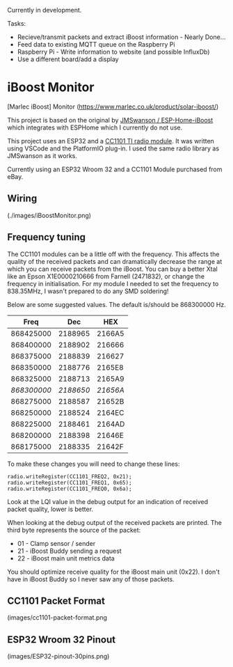 Currently in development. 

Tasks:
- Recieve/transmit packets and extract iBoost information - Nearly Done...
- Feed data to existing MQTT queue on the Raspberry Pi
- Raspberry Pi - Write information to website (and possible InfluxDb)
- Use a different board/add a display

# iBoost Monitor

[Marlec iBoost] Monitor (https://www.marlec.co.uk/product/solar-iboost/)

This project is based on the original by [JMSwanson / ESP-Home-iBoost](https://github.com/JNSwanson/ESP-Home-iBoost) which integrates with ESPHome which I currently do not use.

This project uses an ESP32 and a [CC1101 TI radio module](https://www.ti.com/lit/ds/symlink/cc1100.pdf).  It was written using 
VSCode and the PlatformIO plug-in. I used the same radio library as JMSwanson as it works.

Currently using an ESP32 Wroom 32 and a CC1101 Module purchased from eBay.

## Wiring 

(./images/iBoostMonitor.png)

## Frequency tuning

The CC1101 modules can be a little off with the frequency.  This affects the quality of the received packets and can dramatically decrease the range at which you can receive packets from the iBoost.
You can buy a better Xtal like an Epson X1E0000210666 from Farnell (2471832), or change the frequency in initialisation. For my module I needed to set the frequency to 838.35MHz, I wasn't prepared to do any SMD soldering!

Below are some suggested values.  The default is/should be 868300000 Hz.

|    Freq   | Dec     | HEX    |
|:---------:|---------|--------|
| 868425000 | 2188965 | 2166A5 |
| 868400000 | 2188902 | 216666 |
| 868375000 | 2188839 | 216627 |
| 868350000 | 2188776 | 2165E8 |
| 868325000 | 2188713 | 2165A9 |
| *868300000* | *2188650* | *21656A* |
| 868275000 | 2188587 | 21652B |
| 868250000 | 2188524 | 2164EC |
| 868225000 | 2188461 | 2164AD |
| 868200000 | 2188398 | 21646E |
| 868175000 | 2188335 | 21642F |


To make these changes you will need to change these lines:
```
radio.writeRegister(CC1101_FREQ2, 0x21);
radio.writeRegister(CC1101_FREQ1, 0x65);
radio.writeRegister(CC1101_FREQ0, 0x6a);
```

Look at the LQI value in the debug output for an indication of received packet quality, lower is better.  

When looking at the debug output of the received packets are printed. The third byte represents the source of the packet:
- 01 - Clamp sensor / sender
- 21 - iBoost Buddy sending a request
- 22 - iBoost main unit metrics data

You should optimize receive quality for the iBoost main unit (0x22). I don't have in iBoost Buddy so I never saw any of those packets.

## CC1101 Packet Format

(images/cc1101-packet-format.png

## ESP32 Wroom 32 Pinout

(images/ESP32-pinout-30pins.png)